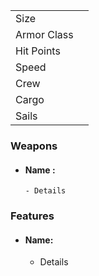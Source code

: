 |             |     |
| ----------- | --- |
| Size        |     |
| Armor Class |     |
| Hit Points  |     |
| Speed       |     |
| Crew        |     |
| Cargo       |     |
| Sails       |     |

### Weapons
- #### Name :
	  - Details

### Features
- #### Name:
	- Details